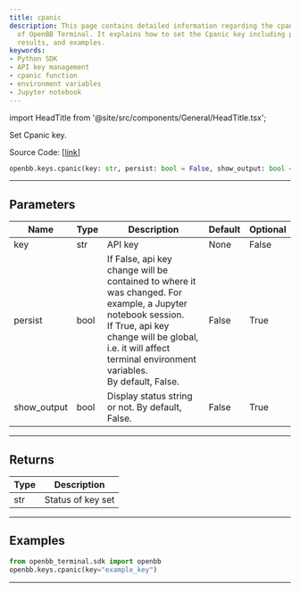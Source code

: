 ```yaml
---
title: cpanic
description: This page contains detailed information regarding the cpanic function
  of OpenBB Terminal. It explains how to set the Cpanic key including parameters,
  results, and examples.
keywords:
- Python SDK
- API key management
- cpanic function
- environment variables
- Jupyter notebook
---
```


import HeadTitle from '@site/src/components/General/HeadTitle.tsx';

<HeadTitle title="keys.cpanic - Reference | OpenBB SDK Docs" />

Set Cpanic key.

Source Code: [[link](https://github.com/OpenBB-finance/OpenBBTerminal/tree/main/openbb_terminal/keys_model.py#L1823)]

```python wordwrap
openbb.keys.cpanic(key: str, persist: bool = False, show_output: bool = False)
```

---

## Parameters

| Name | Type | Description | Default | Optional |
| ---- | ---- | ----------- | ------- | -------- |
| key | str | API key | None | False |
| persist | bool | If False, api key change will be contained to where it was changed. For example, a Jupyter notebook session.<br/>If True, api key change will be global, i.e. it will affect terminal environment variables.<br/>By default, False. | False | True |
| show_output | bool | Display status string or not. By default, False. | False | True |


---

## Returns

| Type | Description |
| ---- | ----------- |
| str | Status of key set |
---

## Examples

```python
from openbb_terminal.sdk import openbb
openbb.keys.cpanic(key="example_key")
```

---

